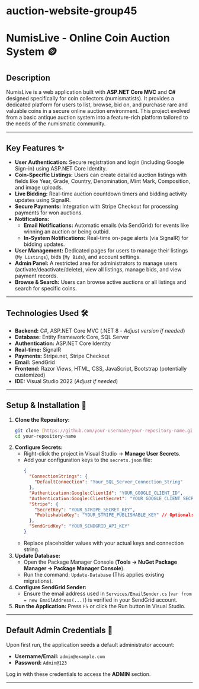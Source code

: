 # auction-website-group45
# NumisLive - Online Coin Auction System 🪙

## Description

NumisLive is a web application built with **ASP.NET Core MVC** and **C#** designed specifically for coin collectors (numismatists). It provides a dedicated platform for users to list, browse, bid on, and purchase rare and valuable coins in a secure online auction environment. This project evolved from a basic antique auction system into a feature-rich platform tailored to the needs of the numismatic community.

---

## Key Features ✨

* **User Authentication:** Secure registration and login (including Google Sign-in) using ASP.NET Core Identity.
* **Coin-Specific Listings:** Users can create detailed auction listings with fields like Year, Grade, Country, Denomination, Mint Mark, Composition, and image uploads.
* **Live Bidding:** Real-time auction countdown timers and bidding activity updates using SignalR.
* **Secure Payments:** Integration with Stripe Checkout for processing payments for won auctions.
* **Notifications:**
    * **Email Notifications:** Automatic emails (via SendGrid) for events like winning an auction or being outbid.
    * **In-System Notifications:** Real-time on-page alerts (via SignalR) for bidding updates.
* **User Management:** Dedicated pages for users to manage their listings (`My Listings`), bids (`My Bids`), and account settings.
* **Admin Panel:** A restricted area for administrators to manage users (activate/deactivate/delete), view all listings, manage bids, and view payment records.
* **Browse & Search:** Users can browse active auctions or all listings and search for specific coins.

---

## Technologies Used 🛠️

* **Backend:** C#, ASP.NET Core MVC (.NET 8 - *Adjust version if needed*)
* **Database:** Entity Framework Core, SQL Server
* **Authentication:** ASP.NET Core Identity
* **Real-time:** SignalR
* **Payments:** Stripe.net, Stripe Checkout
* **Email:** SendGrid
* **Frontend:** Razor Views, HTML, CSS, JavaScript, Bootstrap (potentially customized)
* **IDE:** Visual Studio 2022 (*Adjust if needed*)

---

## Setup & Installation 🚀

1.  **Clone the Repository:**
    ```bash
    git clone [https://github.com/your-username/your-repository-name.git](https://github.com/your-username/your-repository-name.git)
    cd your-repository-name
    ```
2.  **Configure Secrets:**
    * Right-click the project in Visual Studio -> **Manage User Secrets**.
    * Add your configuration keys to the `secrets.json` file:
        ```json
        {
          "ConnectionStrings": {
            "DefaultConnection": "Your_SQL_Server_Connection_String"
          },
          "Authentication:Google:ClientId": "YOUR_GOOGLE_CLIENT_ID",
          "Authentication:Google:ClientSecret": "YOUR_GOOGLE_CLIENT_SECRET",
          "Stripe": {
            "SecretKey": "YOUR_STRIPE_SECRET_KEY",
            "PublishableKey": "YOUR_STRIPE_PUBLISHABLE_KEY" // Optional: Add if needed client-side
          },
          "SendGridKey": "YOUR_SENDGRID_API_KEY"
        }
        ```
    * Replace placeholder values with your actual keys and connection string.
3.  **Update Database:**
    * Open the Package Manager Console (**Tools -> NuGet Package Manager -> Package Manager Console**).
    * Run the command: `Update-Database` (This applies existing migrations).
4.  **Configure SendGrid Sender:**
    * Ensure the email address used in `Services/EmailSender.cs` (`var from = new EmailAddress(...)`) is verified in your SendGrid account.
5.  **Run the Application:** Press `F5` or click the Run button in Visual Studio.

---

## Default Admin Credentials 🔑

Upon first run, the application seeds a default administrator account:

* **Username/Email:** `admin@example.com`
* **Password:** `Admin@123`

Log in with these credentials to access the **ADMIN** section.

---




